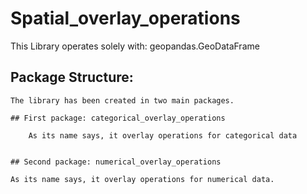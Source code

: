 # Spatial_overlay_operations


This Library operates solely with:
	geopandas.GeoDataFrame


## Package Structure:
	The library has been created in two main packages.

	## First package: categorical_overlay_operations

		As its name says, it overlay operations for categorical data


	## Second package: numerical_overlay_operations

	As its name says, it overlay operations for numerical data.
	

